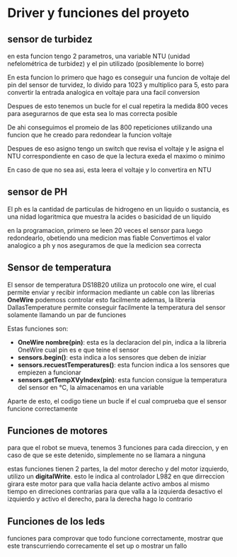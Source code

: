 # Driver y funciones del proyeto

## sensor de turbidez

en esta funcion tengo 2 parametros, una variable NTU (unidad nefelométrica de turbidez)
y el pin utilizado (posiblemente lo borre)

En esta funcion lo primero que hago es conseguir una funcion de voltaje del pin del sensor de turvidez, lo divido para 1023 y multiplico para 5, esto para convertir la entrada analogica en voltaje para una facil conversion

Despues de esto tenemos un bucle for el cual repetira la medida 800 veces para asegurarnos de que esta sea lo mas correcta posible

De ahi conseguimos el promeio de las 800 repeticiones utilizando una funcion que he creado para redondear la funcion voltaje

Despues de eso asigno tengo un switch que revisa el voltaje y le asigna el NTU correspondiente en caso de que la lectura exeda el maximo o minimo

En caso de que no sea asi, esta leera el voltaje y lo convertira en NTU

## sensor de PH

El ph es la cantidad de particulas de hidrogeno en un liquido o sustancia,
es una nidad logaritmica que muestra la acides o basicidad de un liquido

en la programacion, primero se leen 20 veces el sensor para luego redondearlo, obetiendo una medicion mas fiable
Convertimos el valor analogico a ph y nos aseguramos de que la medicion sea correcta

## Sensor de temperatura

El sensor de temperatura DS18B20 utiliza un protocolo one wire, el cual permite enviar y recibir informacion mediante un cable
con las librerias **OneWire** podemoss controlar esto facilmente
ademas, la libreria DallasTemperature permite conseguir facilmente la temperatura del sensor solamente llamando un par de funciones

Estas funciones son:

- **OneWire nombre(pin)**: esta es la declaracion del pin, indica a la libreria OneWire cual pin es e que teine el sensor
- **sensors.begin()**: esta indica a los sensores que deben de iniziar
- **sensors.recuestTemperatures()**: esta funcion indica a los sensores que empiezen a funcionar
- **sensors.getTempXVyIndex(pin)**: esta funcion consigue la temperatura del sensor en °C, la almacenamos en una variable

Aparte de esto, el codigo tiene un bucle if el cual comprueba que el sensor funcione correctamente

## Funciones de motores

para que el robot se mueva, tenemos 3 funciones para cada direccion, y en caso de que se este detenido, simplemente no se llamara a ninguna

estas funciones tienen 2 partes, la del motor derecho y del motor izquierdo, utilizo un **digitalWrite**.
esto le indica al controlador L982 en que dirreccion girara este motor
para que valla hacia delante activo ambos al mismo tiempo en dirreciones contrarias
para que valla a la izquierda desactivo el izquierdo y activo el derecho, para la derecha hago lo contrario

## Funciones de los leds

funciones para comprovar que todo funcione correctamente, mostrar que este transcurriendo correcamente el set up o mostrar un fallo
